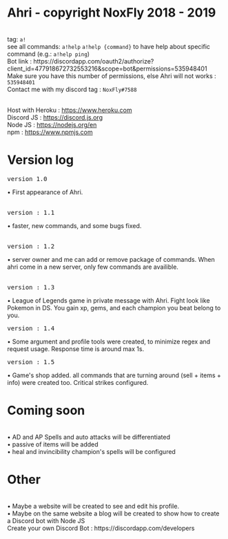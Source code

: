 <h1>Ahri - copyright NoxFly 2018 - 2019</h1>
<br>tag: <code>a!</code>
<br>see all commands: <code>a!help</code> <code>a!help {command}</code> to have help about specific command (e.g.: <code>a!help ping</code>)
<br>Bot link : https://discordapp.com/oauth2/authorize?client_id=477918672732553216&scope=bot&permissions=535948401
<br>Make sure you have this number of permissions, else Ahri will not works : <code>535948401</code>
<br>Contact me with my discord tag : <code>NoxFly#7588</code>

<br>Host with Heroku : https://www.heroku.com
<br>Discord JS : https://discord.js.org
<br>Node JS : https://nodejs.org/en
<br>npm : https://www.npmjs.com
<br>
<h1>Version log</h1>
<pre>version 1.0</pre>
• First appearance of Ahri.
<br><br>
<pre>version : 1.1</pre>
• faster, new commands, and some bugs fixed.
<br><br>
<pre>version : 1.2</pre>
• server owner and me can add or remove package of commands. When ahri come in a new server, only few commands are availible.
<br><br>
<pre>version : 1.3</pre>
• League of Legends game in private message with Ahri. Fight look like Pokemon in DS. You gain xp, gems, and each champion you beat belong to you.
<br>
<pre>version : 1.4</pre>
• Some argument and profile tools were created, to minimize regex and request usage. Response time is around max 1s.
<br>
<pre>version : 1.5</pre>
• Game's shop added. all commands that are turning around (sell + items + info) were created too. Critical strikes configured. 
<br>
<h1>Coming soon</h1>
<br>• AD and AP Spells and auto attacks will be differentiated
<br>• passive of items will be added
<br>• heal and invincibility champion's spells will be configured
<br>
<h1>Other</h1>
<br>• Maybe a website will be created to see and edit his profile.
<br>• Maybe on the same website a blog will be created to show how to create a Discord bot with Node JS
<br>Create your own Discord Bot : https://discordapp.com/developers